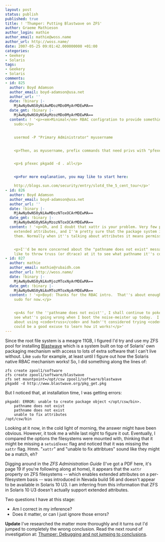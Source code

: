 ```yaml
---
layout: post
status: publish
published: true
title: ! 'Thumper: Putting Blastwave on ZFS'
author: Graeme Mathieson
author_login: mathie
author_email: mathie@woss.name
author_url: http://woss.name/
date: 2007-05-25 09:01:42.000000000 +01:00
categories:
- Geekery
- Solaris
tags:
- Geekery
- Solaris
comments:
- id: 825
  author: Boyd Adamson
  author_email: boyd-adamson@usa.net
  author_url: ''
  date: !binary |-
    MjAwNy0wNS0yNiAwMDozMDo0MyArMDEwMA==
  date_gmt: !binary |-
    MjAwNy0wNS0yNSAyMzozMDo0MyArMDEwMA==
  content: ! '<p><em>Minimal</em> RBAC configration to provide something similar to
    sudo:</p>


    usermod -P "Primary Administrator" myusername


    <p>Then, as myusername, prefix commands that need privs with "pfexec":</p>


    <p>$ pfexec pkgadd -d . all</p>


    <p>For more explanation, you may like to start here:

    http://blogs.sun.com/security/entry/slotd_the_5_cent_tour</p>'
- id: 826
  author: Boyd Adamson
  author_email: boyd-adamson@usa.net
  author_url: ''
  date: !binary |-
    MjAwNy0wNS0yNiAwMDozNToxOCArMDEwMA==
  date_gmt: !binary |-
    MjAwNy0wNS0yNSAyMzozNToxOCArMDEwMA==
  content: ! '<p>Oh, and I doubt that xattr is your problem. Very few programs use
    extended attributes, and I''m pretty sure that the package system isn''t one of
    them. Normally when it''s talking about attributes it means permissions and mtime.</p>


    <p>I''d be more concerned about the "pathname does not exist" messages. You may
    like to throw truss (or dtrace) at it to see what pathname it''s complaining about.</p>'
- id: 827
  author: mathie
  author_email: mathie@rubaidh.com
  author_url: http://woss.name/
  date: !binary |-
    MjAwNy0wNS0yNiAxMjozMToxNyArMDEwMA==
  date_gmt: !binary |-
    MjAwNy0wNS0yNiAxMTozMToxNyArMDEwMA==
  content: ! '<p>Boyd: Thanks for the RBAC intro.  That''s about enough to throw away
    sudo for now.</p>


    <p>As for the ''pathname does not exist'', I shall continue to poke at it and
    see what''s going wrong when I boot the noise-meister up today.  I''d, umm, forgotten
    about using <code>truss</code> and hadn''t considered trying <code>dtrace</code>.  This
    could be a good excuse to learn how it works!</p>'
---
```

Since the root file system is a meagre 11GB, I figured I'd try and use my ZFS pool for installing [Blastwave](http://www.blastwave.org/) which is a system built on top of Solaris' own packaging mechanism with access to lots of extra software that I can't live without.  Like `sudo` for example, at least until I figure out how the Solaris native RBAC mechanism works!  So, I did something along the lines of:

    zfs create zpool1/software
    zfs create zpool1/software/blastwave
    zfs set mountpoint=/opt/csw zpool1/software/blastwave
    pkgadd -d http://www.blastwave.org/pkg_get.pkg

But I noticed that, at installation time, I was getting errors:

    pkgadd: ERROR: unable to create package object </opt/csw/bin>.
        pathname does not exist
        pathname does not exist
        unable to fix attributes
    /opt/csw/bin

Looking at it now, in the cold light of morning, the answer might have been obvious.  However, it took me a while last night to figure it out.  Eventually, I compared the options the filesystems were mounted with, thinking that it might be missing a `setuid`/`exec` flag and noticed that it was missing the `xattr` flag.  Hmm.  "`xattr`" and "unable to fix attribtues" sound like they might be a match, eh?

Digging around in the *ZFS Administration Guide* (I've got a PDF here, it's page 19 if you're following along at home), it appears that the `xattr` property on ZFS filesystems -- which enables extended attributes on a per-filesystem basis -- was introduced in Nevada build 56 and doesn't appear to be available in Solaris 10 U3.  I am inferring from this information that ZFS in Solaris 10 U3 doesn't actually support extended attributes.

Two questions I have at this stage:

* Am I correct in my inference?
* Does it matter, or can I just ignore those errors?

**Update** I've researched the matter more thoroughly and it turns out I'd jumped to completely the wrong conclusion.  Read the next round of investigation at: [Thumper: Debugging and not jumping to conclusions](http://woss.name/2007/05/26/thumper-debugging-and-not-jumping-to-conclusions/).
